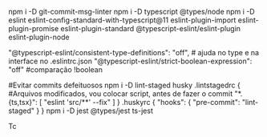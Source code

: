 npm i -D git-commit-msg-linter
npm i -D typescript @types/node
npm i -D eslint eslint-config-standard-with-typescript@11 eslint-plugin-import eslint-plugin-promise eslint-plugin-standard @typescript-eslint/eslint-plugin eslint-plugin-node

 "@typescript-eslint/consistent-type-definitions": "off",    # ajuda no  type e na interface no .eslintrc.json
    "@typescript-eslint/strict-boolean-expression": "off"   #comparação !boolean

#Evitar commits defeituosos
npm i -D lint-staged husky
.lintstagedrc
{ #Arquivos modificados, vou colocar script, antes de fazer o commit
  "*.{ts,tsx}": [
    "eslint 'src/**' --fix"
  ]
}
.huskyrc
{
  "hooks": {
    "pre-commit": "lint-staged"
  }
}
npm i -D jest @types/jest ts-jest

Tc